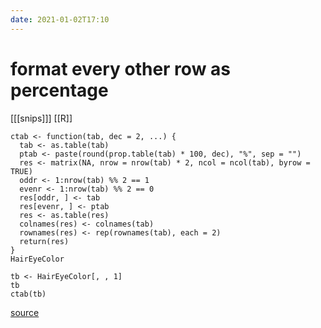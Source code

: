 ```yaml
---
date: 2021-01-02T17:10
---
```


# format every other row as percentage

[[[snips]]]
[[R]]

    ctab <- function(tab, dec = 2, ...) {
      tab <- as.table(tab)
      ptab <- paste(round(prop.table(tab) * 100, dec), "%", sep = "")
      res <- matrix(NA, nrow = nrow(tab) * 2, ncol = ncol(tab), byrow = TRUE)
      oddr <- 1:nrow(tab) %% 2 == 1
      evenr <- 1:nrow(tab) %% 2 == 0
      res[oddr, ] <- tab
      res[evenr, ] <- ptab
      res <- as.table(res)
      colnames(res) <- colnames(tab)
      rownames(res) <- rep(rownames(tab), each = 2)
      return(res)
    }
    HairEyeColor

    tb <- HairEyeColor[, , 1]
    tb
    ctab(tb)

  
[source](http://bit.ly/1N0FI24)